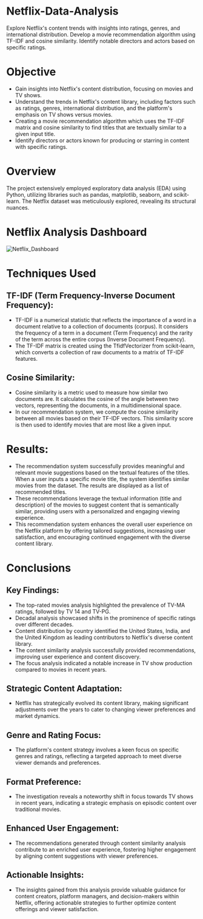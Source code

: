 # Netflix-Data-Analysis
Explore Netflix's content trends with insights into ratings, genres, and international distribution. Develop a movie recommendation algorithm using TF-IDF and cosine similarity. Identify notable directors and actors based on specific ratings.

# Objective
- Gain insights into Netflix's content distribution, focusing on movies and TV shows. 
- Understand the trends in Netflix's content library, including factors such as ratings, genres, international distribution, and the platform's emphasis on TV shows versus movies.
- Creating a movie recommendation algorithm which uses the TF-IDF matrix and cosine similarity to find titles that are textually similar to a given input title.
- Identify directors or actors known for producing or starring in content with specific ratings.

# Overview
The project extensively employed exploratory data analysis (EDA) using Python, utilizing libraries 
such as pandas, matplotlib, seaborn, and scikit-learn. The Netflix dataset was meticulously explored, revealing its structural nuances.

# Netflix Analysis Dashboard
![Netflix_Dashboard](https://github.com/Sugun-ravipalli/Netflix-Data-Analysis/assets/145236879/61eea585-baba-4aeb-8025-d3b43cde4292)

# Techniques Used

## TF-IDF (Term Frequency-Inverse Document Frequency): 
- TF-IDF is a numerical statistic that reflects the importance of a word in a document relative 
to a collection of documents (corpus). It considers the frequency of a term in a document 
(Term Frequency) and the rarity of the term across the entire corpus (Inverse Document 
Frequency). 
-  The TF-IDF matrix is created using the TfidfVectorizer from scikit-learn, which converts a 
collection of raw documents to a matrix of TF-IDF features.

## Cosine Similarity:
- Cosine similarity is a metric used to measure how similar two documents are. It calculates 
the cosine of the angle between two vectors, representing the documents, in a 
multidimensional space. 
- In our recommendation system, we compute the cosine similarity between all movies based 
on their TF-IDF vectors. This similarity score is then used to identify movies that are most like a given input.

# Results: 
- The recommendation system successfully provides meaningful and relevant movie 
suggestions based on the textual features of the titles. When a user inputs a specific movie 
title, the system identifies similar movies from the dataset. The results are displayed as a list of recommended titles. 
- These recommendations leverage the textual information (title and description) of the 
movies to suggest content that is semantically similar, providing users with a personalized 
and engaging viewing experience. 
- This recommendation system enhances the overall user experience on the Netflix platform by 
offering tailored suggestions, increasing user satisfaction, and encouraging continued 
engagement with the diverse content library.

# Conclusions
## Key Findings: 
- The top-rated movies analysis highlighted the prevalence of TV-MA ratings, followed by TV
14 and TV-PG. 
- Decadal analysis showcased shifts in the prominence of specific ratings over different 
decades. 
- Content distribution by country identified the United States, India, and the United Kingdom 
as leading contributors to Netflix's diverse content library. 
- The content similarity analysis successfully provided recommendations, improving user 
experience and content discovery. 
- The focus analysis indicated a notable increase in TV show production compared to movies 
in recent years.

##  Strategic Content Adaptation: 
- Netflix has strategically evolved its content library, making significant adjustments over the years to cater to changing viewer preferences and market dynamics.

##  Genre and Rating Focus:
- The platform's content strategy involves a keen focus on specific genres and ratings, 
reflecting a targeted approach to meet diverse viewer demands and preferences.

## Format Preference: 
- The investigation reveals a noteworthy shift in focus towards TV shows in recent years, 
indicating a strategic emphasis on episodic content over traditional movies.

## Enhanced User Engagement: 
- The recommendations generated through content similarity analysis contribute to an 
enriched user experience, fostering higher engagement by aligning content suggestions with 
viewer preferences.

## Actionable Insights: 
- The insights gained from this analysis provide valuable guidance for content creators, 
platform managers, and decision-makers within Netflix, offering actionable strategies to 
further optimize content offerings and viewer satisfaction.




